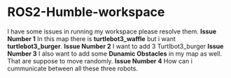 # ROS2-Humble-workspace
I have some issues in running my workspace please resolve them.
**Issue Number 1**
In this map there is **turtlebot3_waffle** but i want **turtlebot3_burger**.
**Issue Number 2**
I want to add 3 Turtlbot3_burger
**Issue Number 3**
I also want to add some **Dunamic Obstacles** in my map as well. That are suppose to move randomly.
**Issue Number 4**
How can i cummunicate between all these three robots.
